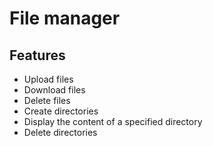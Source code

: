 # File manager

## Features
- Upload files
- Download files
- Delete files
- Create directories
- Display the content of a specified directory
- Delete directories